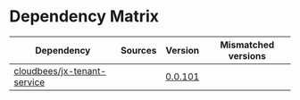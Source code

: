 # Dependency Matrix

Dependency | Sources | Version | Mismatched versions
---------- | ------- | ------- | -------------------
[cloudbees/jx-tenant-service](https://github.com/cloudbees/jx-tenant-service) |  | [0.0.101](https://github.com/cloudbees/jx-tenant-service/releases/tag/v0.0.101) | 
